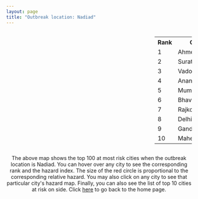 ```yaml
---
layout: page
title: "Outbreak location: Nadiad"
---
```

<div style="width: 100%; overflow: auto;">
<div style="width: 75%; float: left;">
<div id="mapid">
<script src="https://buda-magenta.github.io/hazard_map/load_map.js"></script>

<script>
var marker_outbreak = L.marker([22.689507, 72.871520],{"autoPan": true}).addTo(map); marker_outbreak.bindTooltip("Nadiad").openTooltip();

var circle_1 = L.circle([23.021624, 72.579707], {"pane": "markerPane", "color": "red", "fill": true, "fillOpacity": 0.2, "fillRule": "evenodd", "lineCap": "round", "lineJoin": "round", "opacity": 1.0, "radius": 157452, "stroke": true, "weight": 3}).addTo(map);
circle_1.bindTooltip("Ahmedabad<br>rank: 1<br>hazard index: 0.157452")
circle_1.bindPopup('<a href="https://buda-magenta.github.io/hazard_map/Ahmedabad">Ahmedabad</a>')

var circle_2 = L.circle([21.170200, 72.831100], {"pane": "markerPane", "color": "red", "fill": true, "fillOpacity": 0.2, "fillRule": "evenodd", "lineCap": "round", "lineJoin": "round", "opacity": 1.0, "radius": 65468, "stroke": true, "weight": 3}).addTo(map);
circle_2.bindTooltip("Surat<br>rank: 2<br>hazard index: 0.065469")
circle_2.bindPopup('<a href="https://buda-magenta.github.io/hazard_map/Surat">Surat</a>')

var circle_3 = L.circle([22.297314, 73.194257], {"pane": "markerPane", "color": "red", "fill": true, "fillOpacity": 0.2, "fillRule": "evenodd", "lineCap": "round", "lineJoin": "round", "opacity": 1.0, "radius": 40103, "stroke": true, "weight": 3}).addTo(map);
circle_3.bindTooltip("Vadodara<br>rank: 3<br>hazard index: 0.040103")
circle_3.bindPopup('<a href="https://buda-magenta.github.io/hazard_map/Vadodara">Vadodara</a>')

var circle_4 = L.circle([22.558499, 72.962563], {"pane": "markerPane", "color": "red", "fill": true, "fillOpacity": 0.2, "fillRule": "evenodd", "lineCap": "round", "lineJoin": "round", "opacity": 1.0, "radius": 30654, "stroke": true, "weight": 3}).addTo(map);
circle_4.bindTooltip("Anand<br>rank: 4<br>hazard index: 0.030654")
circle_4.bindPopup('<a href="https://buda-magenta.github.io/hazard_map/Anand">Anand</a>')

var circle_5 = L.circle([19.075990, 72.877393], {"pane": "markerPane", "color": "red", "fill": true, "fillOpacity": 0.2, "fillRule": "evenodd", "lineCap": "round", "lineJoin": "round", "opacity": 1.0, "radius": 11441, "stroke": true, "weight": 3}).addTo(map);
circle_5.bindTooltip("Mumbai<br>rank: 5<br>hazard index: 0.011442")
circle_5.bindPopup('<a href="https://buda-magenta.github.io/hazard_map/Mumbai">Mumbai</a>')

var circle_6 = L.circle([21.771884, 72.141645], {"pane": "markerPane", "color": "red", "fill": true, "fillOpacity": 0.2, "fillRule": "evenodd", "lineCap": "round", "lineJoin": "round", "opacity": 1.0, "radius": 7526, "stroke": true, "weight": 3}).addTo(map);
circle_6.bindTooltip("Bhavnagar<br>rank: 6<br>hazard index: 0.007527")
circle_6.bindPopup('<a href="https://buda-magenta.github.io/hazard_map/Bhavnagar">Bhavnagar</a>')

var circle_7 = L.circle([22.305199, 70.802833], {"pane": "markerPane", "color": "red", "fill": true, "fillOpacity": 0.2, "fillRule": "evenodd", "lineCap": "round", "lineJoin": "round", "opacity": 1.0, "radius": 6040, "stroke": true, "weight": 3}).addTo(map);
circle_7.bindTooltip("Rajkot<br>rank: 7<br>hazard index: 0.006041")
circle_7.bindPopup('<a href="https://buda-magenta.github.io/hazard_map/Rajkot">Rajkot</a>')

var circle_8 = L.circle([28.651718, 77.221939], {"pane": "markerPane", "color": "red", "fill": true, "fillOpacity": 0.2, "fillRule": "evenodd", "lineCap": "round", "lineJoin": "round", "opacity": 1.0, "radius": 4179, "stroke": true, "weight": 3}).addTo(map);
circle_8.bindTooltip("Delhi<br>rank: 8<br>hazard index: 0.004180")
circle_8.bindPopup('<a href="https://buda-magenta.github.io/hazard_map/Delhi">Delhi</a>')

var circle_9 = L.circle([23.223288, 72.649227], {"pane": "markerPane", "color": "red", "fill": true, "fillOpacity": 0.2, "fillRule": "evenodd", "lineCap": "round", "lineJoin": "round", "opacity": 1.0, "radius": 3947, "stroke": true, "weight": 3}).addTo(map);
circle_9.bindTooltip("Gandhinagar<br>rank: 9<br>hazard index: 0.003948")
circle_9.bindPopup('<a href="https://buda-magenta.github.io/hazard_map/Gandhinagar">Gandhinagar</a>')

var circle_10 = L.circle([23.666667, 72.500000], {"pane": "markerPane", "color": "red", "fill": true, "fillOpacity": 0.2, "fillRule": "evenodd", "lineCap": "round", "lineJoin": "round", "opacity": 1.0, "radius": 3899, "stroke": true, "weight": 3}).addTo(map);
circle_10.bindTooltip("Mahesana<br>rank: 10<br>hazard index: 0.003900")
circle_10.bindPopup('<a href="https://buda-magenta.github.io/hazard_map/Mahesana">Mahesana</a>')

var circle_11 = L.circle([24.170979, 72.436638], {"pane": "markerPane", "color": "red", "fill": true, "fillOpacity": 0.2, "fillRule": "evenodd", "lineCap": "round", "lineJoin": "round", "opacity": 1.0, "radius": 3207, "stroke": true, "weight": 3}).addTo(map);
circle_11.bindTooltip("Palanpur<br>rank: 11<br>hazard index: 0.003207")
circle_11.bindPopup('<a href="https://buda-magenta.github.io/hazard_map/Palanpur">Palanpur</a>')

var circle_12 = L.circle([22.720362, 75.868200], {"pane": "markerPane", "color": "red", "fill": true, "fillOpacity": 0.2, "fillRule": "evenodd", "lineCap": "round", "lineJoin": "round", "opacity": 1.0, "radius": 3089, "stroke": true, "weight": 3}).addTo(map);
circle_12.bindTooltip("Indore<br>rank: 12<br>hazard index: 0.003090")
circle_12.bindPopup('<a href="https://buda-magenta.github.io/hazard_map/Indore">Indore</a>')

var circle_13 = L.circle([22.750000, 71.666667], {"pane": "markerPane", "color": "red", "fill": true, "fillOpacity": 0.2, "fillRule": "evenodd", "lineCap": "round", "lineJoin": "round", "opacity": 1.0, "radius": 2955, "stroke": true, "weight": 3}).addTo(map);
circle_13.bindTooltip("Surendranagar<br>rank: 13<br>hazard index: 0.002955")
circle_13.bindPopup('<a href="https://buda-magenta.github.io/hazard_map/Surendranagar">Surendranagar</a>')

var circle_14 = L.circle([24.268349, 72.204387], {"pane": "markerPane", "color": "red", "fill": true, "fillOpacity": 0.2, "fillRule": "evenodd", "lineCap": "round", "lineJoin": "round", "opacity": 1.0, "radius": 2778, "stroke": true, "weight": 3}).addTo(map);
circle_14.bindTooltip("Deesa<br>rank: 14<br>hazard index: 0.002779")
circle_14.bindPopup('<a href="https://buda-magenta.github.io/hazard_map/Deesa">Deesa</a>')

var circle_15 = L.circle([23.774057, 71.683735], {"pane": "markerPane", "color": "red", "fill": true, "fillOpacity": 0.2, "fillRule": "evenodd", "lineCap": "round", "lineJoin": "round", "opacity": 1.0, "radius": 2690, "stroke": true, "weight": 3}).addTo(map);
circle_15.bindTooltip("Patan<br>rank: 15<br>hazard index: 0.002690")
circle_15.bindPopup('<a href="https://buda-magenta.github.io/hazard_map/Patan">Patan</a>')

var circle_16 = L.circle([21.750000, 73.000000], {"pane": "markerPane", "color": "red", "fill": true, "fillOpacity": 0.2, "fillRule": "evenodd", "lineCap": "round", "lineJoin": "round", "opacity": 1.0, "radius": 2600, "stroke": true, "weight": 3}).addTo(map);
circle_16.bindTooltip("Bharuch<br>rank: 16<br>hazard index: 0.002601")
circle_16.bindPopup('<a href="https://buda-magenta.github.io/hazard_map/Bharuch">Bharuch</a>')

var circle_17 = L.circle([22.778500, 73.624516], {"pane": "markerPane", "color": "red", "fill": true, "fillOpacity": 0.2, "fillRule": "evenodd", "lineCap": "round", "lineJoin": "round", "opacity": 1.0, "radius": 2451, "stroke": true, "weight": 3}).addTo(map);
circle_17.bindTooltip("Godhra<br>rank: 17<br>hazard index: 0.002452")
circle_17.bindPopup('<a href="https://buda-magenta.github.io/hazard_map/Godhra">Godhra</a>')

var circle_18 = L.circle([20.952407, 72.932383], {"pane": "markerPane", "color": "red", "fill": true, "fillOpacity": 0.2, "fillRule": "evenodd", "lineCap": "round", "lineJoin": "round", "opacity": 1.0, "radius": 2287, "stroke": true, "weight": 3}).addTo(map);
circle_18.bindTooltip("Navsari<br>rank: 18<br>hazard index: 0.002287")
circle_18.bindPopup('<a href="https://buda-magenta.github.io/hazard_map/Navsari">Navsari</a>')

var circle_19 = L.circle([26.296772, 73.035143], {"pane": "markerPane", "color": "red", "fill": true, "fillOpacity": 0.2, "fillRule": "evenodd", "lineCap": "round", "lineJoin": "round", "opacity": 1.0, "radius": 1956, "stroke": true, "weight": 3}).addTo(map);
circle_19.bindTooltip("Jodhpur<br>rank: 19<br>hazard index: 0.001957")
circle_19.bindPopup('<a href="https://buda-magenta.github.io/hazard_map/Jodhpur">Jodhpur</a>')

var circle_20 = L.circle([22.610318, 73.461706], {"pane": "markerPane", "color": "red", "fill": true, "fillOpacity": 0.2, "fillRule": "evenodd", "lineCap": "round", "lineJoin": "round", "opacity": 1.0, "radius": 1706, "stroke": true, "weight": 3}).addTo(map);
circle_20.bindTooltip("Kalol<br>rank: 20<br>hazard index: 0.001706")
circle_20.bindPopup('<a href="https://buda-magenta.github.io/hazard_map/Kalol">Kalol</a>')

var circle_21 = L.circle([26.915458, 75.818982], {"pane": "markerPane", "color": "red", "fill": true, "fillOpacity": 0.2, "fillRule": "evenodd", "lineCap": "round", "lineJoin": "round", "opacity": 1.0, "radius": 1607, "stroke": true, "weight": 3}).addTo(map);
circle_21.bindTooltip("Jaipur<br>rank: 21<br>hazard index: 0.001607")
circle_21.bindPopup('<a href="https://buda-magenta.github.io/hazard_map/Jaipur">Jaipur</a>')

var circle_22 = L.circle([23.071874, 70.131715], {"pane": "markerPane", "color": "red", "fill": true, "fillOpacity": 0.2, "fillRule": "evenodd", "lineCap": "round", "lineJoin": "round", "opacity": 1.0, "radius": 1525, "stroke": true, "weight": 3}).addTo(map);
circle_22.bindTooltip("Gandhidham<br>rank: 22<br>hazard index: 0.001526")
circle_22.bindPopup('<a href="https://buda-magenta.github.io/hazard_map/Gandhidham">Gandhidham</a>')

var circle_23 = L.circle([23.258486, 77.401989], {"pane": "markerPane", "color": "red", "fill": true, "fillOpacity": 0.2, "fillRule": "evenodd", "lineCap": "round", "lineJoin": "round", "opacity": 1.0, "radius": 1490, "stroke": true, "weight": 3}).addTo(map);
circle_23.bindTooltip("Bhopal<br>rank: 23<br>hazard index: 0.001490")
circle_23.bindPopup('<a href="https://buda-magenta.github.io/hazard_map/Bhopal">Bhopal</a>')

var circle_24 = L.circle([23.493079, 74.348402], {"pane": "markerPane", "color": "red", "fill": true, "fillOpacity": 0.2, "fillRule": "evenodd", "lineCap": "round", "lineJoin": "round", "opacity": 1.0, "radius": 1472, "stroke": true, "weight": 3}).addTo(map);
circle_24.bindTooltip("Banswara<br>rank: 24<br>hazard index: 0.001473")
circle_24.bindPopup('<a href="https://buda-magenta.github.io/hazard_map/Banswara">Banswara</a>')

var circle_25 = L.circle([22.168600, 71.668500], {"pane": "markerPane", "color": "red", "fill": true, "fillOpacity": 0.2, "fillRule": "evenodd", "lineCap": "round", "lineJoin": "round", "opacity": 1.0, "radius": 1314, "stroke": true, "weight": 3}).addTo(map);
circle_25.bindTooltip("Botad<br>rank: 25<br>hazard index: 0.001314")
circle_25.bindPopup('<a href="https://buda-magenta.github.io/hazard_map/Botad">Botad</a>')

var circle_26 = L.circle([23.174597, 75.785142], {"pane": "markerPane", "color": "red", "fill": true, "fillOpacity": 0.2, "fillRule": "evenodd", "lineCap": "round", "lineJoin": "round", "opacity": 1.0, "radius": 1306, "stroke": true, "weight": 3}).addTo(map);
circle_26.bindTooltip("Ujjain<br>rank: 26<br>hazard index: 0.001306")
circle_26.bindPopup('<a href="https://buda-magenta.github.io/hazard_map/Ujjain">Ujjain</a>')

var circle_27 = L.circle([12.979120, 77.591300], {"pane": "markerPane", "color": "red", "fill": true, "fillOpacity": 0.2, "fillRule": "evenodd", "lineCap": "round", "lineJoin": "round", "opacity": 1.0, "radius": 1282, "stroke": true, "weight": 3}).addTo(map);
circle_27.bindTooltip("Bangalore<br>rank: 27<br>hazard index: 0.001282")
circle_27.bindPopup('<a href="https://buda-magenta.github.io/hazard_map/Bangalore">Bangalore</a>')

var circle_28 = L.circle([23.480592, 74.917790], {"pane": "markerPane", "color": "red", "fill": true, "fillOpacity": 0.2, "fillRule": "evenodd", "lineCap": "round", "lineJoin": "round", "opacity": 1.0, "radius": 1271, "stroke": true, "weight": 3}).addTo(map);
circle_28.bindTooltip("Ratlam<br>rank: 28<br>hazard index: 0.001272")
circle_28.bindPopup('<a href="https://buda-magenta.github.io/hazard_map/Ratlam">Ratlam</a>')

var circle_29 = L.circle([20.432402, 73.141172], {"pane": "markerPane", "color": "red", "fill": true, "fillOpacity": 0.2, "fillRule": "evenodd", "lineCap": "round", "lineJoin": "round", "opacity": 1.0, "radius": 1003, "stroke": true, "weight": 3}).addTo(map);
circle_29.bindTooltip("Valsad<br>rank: 29<br>hazard index: 0.001003")
circle_29.bindPopup('<a href="https://buda-magenta.github.io/hazard_map/Valsad">Valsad</a>')

var circle_30 = L.circle([23.160894, 79.949770], {"pane": "markerPane", "color": "red", "fill": true, "fillOpacity": 0.2, "fillRule": "evenodd", "lineCap": "round", "lineJoin": "round", "opacity": 1.0, "radius": 913, "stroke": true, "weight": 3}).addTo(map);
circle_30.bindTooltip("Jabalpur<br>rank: 30<br>hazard index: 0.000914")
circle_30.bindPopup('<a href="https://buda-magenta.github.io/hazard_map/Jabalpur">Jabalpur</a>')

var circle_31 = L.circle([20.843512, 75.525927], {"pane": "markerPane", "color": "red", "fill": true, "fillOpacity": 0.2, "fillRule": "evenodd", "lineCap": "round", "lineJoin": "round", "opacity": 1.0, "radius": 900, "stroke": true, "weight": 3}).addTo(map);
circle_31.bindTooltip("Jalgaon<br>rank: 31<br>hazard index: 0.000900")
circle_31.bindPopup('<a href="https://buda-magenta.github.io/hazard_map/Jalgaon">Jalgaon</a>')

var circle_32 = L.circle([22.473242, 70.055210], {"pane": "markerPane", "color": "red", "fill": true, "fillOpacity": 0.2, "fillRule": "evenodd", "lineCap": "round", "lineJoin": "round", "opacity": 1.0, "radius": 897, "stroke": true, "weight": 3}).addTo(map);
circle_32.bindTooltip("Jamnagar<br>rank: 32<br>hazard index: 0.000898")
circle_32.bindPopup('<a href="https://buda-magenta.github.io/hazard_map/Jamnagar">Jamnagar</a>')

var circle_33 = L.circle([19.439885, 72.880383], {"pane": "markerPane", "color": "red", "fill": true, "fillOpacity": 0.2, "fillRule": "evenodd", "lineCap": "round", "lineJoin": "round", "opacity": 1.0, "radius": 874, "stroke": true, "weight": 3}).addTo(map);
circle_33.bindTooltip("Vasai<br>rank: 33<br>hazard index: 0.000874")
circle_33.bindPopup('<a href="https://buda-magenta.github.io/hazard_map/Vasai">Vasai</a>')

var circle_34 = L.circle([26.469100, 74.639000], {"pane": "markerPane", "color": "red", "fill": true, "fillOpacity": 0.2, "fillRule": "evenodd", "lineCap": "round", "lineJoin": "round", "opacity": 1.0, "radius": 791, "stroke": true, "weight": 3}).addTo(map);
circle_34.bindTooltip("Ajmer<br>rank: 34<br>hazard index: 0.000791")
circle_34.bindPopup('<a href="https://buda-magenta.github.io/hazard_map/Ajmer">Ajmer</a>')

var circle_35 = L.circle([18.521428, 73.854454], {"pane": "markerPane", "color": "red", "fill": true, "fillOpacity": 0.2, "fillRule": "evenodd", "lineCap": "round", "lineJoin": "round", "opacity": 1.0, "radius": 789, "stroke": true, "weight": 3}).addTo(map);
circle_35.bindTooltip("Pune<br>rank: 35<br>hazard index: 0.000790")
circle_35.bindPopup('<a href="https://buda-magenta.github.io/hazard_map/Pune">Pune</a>')

var circle_36 = L.circle([17.388786, 78.461065], {"pane": "markerPane", "color": "red", "fill": true, "fillOpacity": 0.2, "fillRule": "evenodd", "lineCap": "round", "lineJoin": "round", "opacity": 1.0, "radius": 735, "stroke": true, "weight": 3}).addTo(map);
circle_36.bindTooltip("Hyderabad<br>rank: 36<br>hazard index: 0.000735")
circle_36.bindPopup('<a href="https://buda-magenta.github.io/hazard_map/Hyderabad">Hyderabad</a>')

var circle_37 = L.circle([22.541418, 88.357691], {"pane": "markerPane", "color": "red", "fill": true, "fillOpacity": 0.2, "fillRule": "evenodd", "lineCap": "round", "lineJoin": "round", "opacity": 1.0, "radius": 722, "stroke": true, "weight": 3}).addTo(map);
circle_37.bindTooltip("Kolkata<br>rank: 37<br>hazard index: 0.000723")
circle_37.bindPopup('<a href="https://buda-magenta.github.io/hazard_map/Kolkata">Kolkata</a>')

var circle_38 = L.circle([13.083694, 80.270186], {"pane": "markerPane", "color": "red", "fill": true, "fillOpacity": 0.2, "fillRule": "evenodd", "lineCap": "round", "lineJoin": "round", "opacity": 1.0, "radius": 715, "stroke": true, "weight": 3}).addTo(map);
circle_38.bindTooltip("Chennai<br>rank: 38<br>hazard index: 0.000716")
circle_38.bindPopup('<a href="https://buda-magenta.github.io/hazard_map/Chennai">Chennai</a>')

var circle_39 = L.circle([19.194329, 72.970178], {"pane": "markerPane", "color": "red", "fill": true, "fillOpacity": 0.2, "fillRule": "evenodd", "lineCap": "round", "lineJoin": "round", "opacity": 1.0, "radius": 639, "stroke": true, "weight": 3}).addTo(map);
circle_39.bindTooltip("Thane<br>rank: 39<br>hazard index: 0.000640")
circle_39.bindPopup('<a href="https://buda-magenta.github.io/hazard_map/Thane">Thane</a>')

var circle_40 = L.circle([23.247245, 69.668339], {"pane": "markerPane", "color": "red", "fill": true, "fillOpacity": 0.2, "fillRule": "evenodd", "lineCap": "round", "lineJoin": "round", "opacity": 1.0, "radius": 529, "stroke": true, "weight": 3}).addTo(map);
circle_40.bindTooltip("Bhuj<br>rank: 40<br>hazard index: 0.000530")
circle_40.bindPopup('<a href="https://buda-magenta.github.io/hazard_map/Bhuj">Bhuj</a>')

var circle_41 = L.circle([25.531031, 78.652689], {"pane": "markerPane", "color": "red", "fill": true, "fillOpacity": 0.2, "fillRule": "evenodd", "lineCap": "round", "lineJoin": "round", "opacity": 1.0, "radius": 465, "stroke": true, "weight": 3}).addTo(map);
circle_41.bindTooltip("Jhansi<br>rank: 41<br>hazard index: 0.000466")
circle_41.bindPopup('<a href="https://buda-magenta.github.io/hazard_map/Jhansi">Jhansi</a>')

var circle_42 = L.circle([21.149813, 79.082056], {"pane": "markerPane", "color": "red", "fill": true, "fillOpacity": 0.2, "fillRule": "evenodd", "lineCap": "round", "lineJoin": "round", "opacity": 1.0, "radius": 457, "stroke": true, "weight": 3}).addTo(map);
circle_42.bindTooltip("Nagpur<br>rank: 42<br>hazard index: 0.000457")
circle_42.bindPopup('<a href="https://buda-magenta.github.io/hazard_map/Nagpur">Nagpur</a>')

var circle_43 = L.circle([23.000000, 76.166667], {"pane": "markerPane", "color": "red", "fill": true, "fillOpacity": 0.2, "fillRule": "evenodd", "lineCap": "round", "lineJoin": "round", "opacity": 1.0, "radius": 456, "stroke": true, "weight": 3}).addTo(map);
circle_43.bindTooltip("Dewas<br>rank: 43<br>hazard index: 0.000456")
circle_43.bindPopup('<a href="https://buda-magenta.github.io/hazard_map/Dewas">Dewas</a>')

var circle_44 = L.circle([20.011247, 73.790236], {"pane": "markerPane", "color": "red", "fill": true, "fillOpacity": 0.2, "fillRule": "evenodd", "lineCap": "round", "lineJoin": "round", "opacity": 1.0, "radius": 454, "stroke": true, "weight": 3}).addTo(map);
circle_44.bindTooltip("Nashik<br>rank: 44<br>hazard index: 0.000455")
circle_44.bindPopup('<a href="https://buda-magenta.github.io/hazard_map/Nashik">Nashik</a>')

var circle_45 = L.circle([21.365999, 74.284004], {"pane": "markerPane", "color": "red", "fill": true, "fillOpacity": 0.2, "fillRule": "evenodd", "lineCap": "round", "lineJoin": "round", "opacity": 1.0, "radius": 398, "stroke": true, "weight": 3}).addTo(map);
circle_45.bindTooltip("Nandurbar<br>rank: 45<br>hazard index: 0.000399")
circle_45.bindPopup('<a href="https://buda-magenta.github.io/hazard_map/Nandurbar">Nandurbar</a>')

var circle_46 = L.circle([15.398403, 73.812918], {"pane": "markerPane", "color": "red", "fill": true, "fillOpacity": 0.2, "fillRule": "evenodd", "lineCap": "round", "lineJoin": "round", "opacity": 1.0, "radius": 391, "stroke": true, "weight": 3}).addTo(map);
circle_46.bindTooltip("Vasco Da Gama<br>rank: 46<br>hazard index: 0.000392")
circle_46.bindPopup('<a href="https://buda-magenta.github.io/hazard_map/Vasco_Da_Gama">Vasco Da Gama</a>')

var circle_47 = L.circle([26.460914, 80.321759], {"pane": "markerPane", "color": "red", "fill": true, "fillOpacity": 0.2, "fillRule": "evenodd", "lineCap": "round", "lineJoin": "round", "opacity": 1.0, "radius": 383, "stroke": true, "weight": 3}).addTo(map);
circle_47.bindTooltip("Kanpur<br>rank: 47<br>hazard index: 0.000383")
circle_47.bindPopup('<a href="https://buda-magenta.github.io/hazard_map/Kanpur">Kanpur</a>')

var circle_48 = L.circle([20.993276, 75.839983], {"pane": "markerPane", "color": "red", "fill": true, "fillOpacity": 0.2, "fillRule": "evenodd", "lineCap": "round", "lineJoin": "round", "opacity": 1.0, "radius": 370, "stroke": true, "weight": 3}).addTo(map);
circle_48.bindTooltip("Bhusawal<br>rank: 48<br>hazard index: 0.000370")
circle_48.bindPopup('<a href="https://buda-magenta.github.io/hazard_map/Bhusawal">Bhusawal</a>')

var circle_49 = L.circle([28.015929, 73.317137], {"pane": "markerPane", "color": "red", "fill": true, "fillOpacity": 0.2, "fillRule": "evenodd", "lineCap": "round", "lineJoin": "round", "opacity": 1.0, "radius": 351, "stroke": true, "weight": 3}).addTo(map);
circle_49.bindTooltip("Bikaner<br>rank: 49<br>hazard index: 0.000352")
circle_49.bindPopup('<a href="https://buda-magenta.github.io/hazard_map/Bikaner">Bikaner</a>')

var circle_50 = L.circle([26.838100, 80.934600], {"pane": "markerPane", "color": "red", "fill": true, "fillOpacity": 0.2, "fillRule": "evenodd", "lineCap": "round", "lineJoin": "round", "opacity": 1.0, "radius": 326, "stroke": true, "weight": 3}).addTo(map);
circle_50.bindTooltip("Lucknow<br>rank: 50<br>hazard index: 0.000326")
circle_50.bindPopup('<a href="https://buda-magenta.github.io/hazard_map/Lucknow">Lucknow</a>')

var circle_51 = L.circle([21.517410, 70.464275], {"pane": "markerPane", "color": "red", "fill": true, "fillOpacity": 0.2, "fillRule": "evenodd", "lineCap": "round", "lineJoin": "round", "opacity": 1.0, "radius": 319, "stroke": true, "weight": 3}).addTo(map);
circle_51.bindTooltip("Junagadh<br>rank: 51<br>hazard index: 0.000320")
circle_51.bindPopup('<a href="https://buda-magenta.github.io/hazard_map/Junagadh">Junagadh</a>')

var circle_52 = L.circle([24.265131, 75.387182], {"pane": "markerPane", "color": "red", "fill": true, "fillOpacity": 0.2, "fillRule": "evenodd", "lineCap": "round", "lineJoin": "round", "opacity": 1.0, "radius": 306, "stroke": true, "weight": 3}).addTo(map);
circle_52.bindTooltip("Mandsaur<br>rank: 52<br>hazard index: 0.000306")
circle_52.bindPopup('<a href="https://buda-magenta.github.io/hazard_map/Mandsaur">Mandsaur</a>')

var circle_53 = L.circle([25.604091, 73.415609], {"pane": "markerPane", "color": "red", "fill": true, "fillOpacity": 0.2, "fillRule": "evenodd", "lineCap": "round", "lineJoin": "round", "opacity": 1.0, "radius": 304, "stroke": true, "weight": 3}).addTo(map);
circle_53.bindTooltip("Pali<br>rank: 53<br>hazard index: 0.000305")
circle_53.bindPopup('<a href="https://buda-magenta.github.io/hazard_map/Pali">Pali</a>')

var circle_54 = L.circle([24.462465, 74.850114], {"pane": "markerPane", "color": "red", "fill": true, "fillOpacity": 0.2, "fillRule": "evenodd", "lineCap": "round", "lineJoin": "round", "opacity": 1.0, "radius": 277, "stroke": true, "weight": 3}).addTo(map);
circle_54.bindTooltip("Nimach<br>rank: 54<br>hazard index: 0.000277")
circle_54.bindPopup('<a href="https://buda-magenta.github.io/hazard_map/Nimach">Nimach</a>')

var circle_55 = L.circle([24.500000, 74.500000], {"pane": "markerPane", "color": "red", "fill": true, "fillOpacity": 0.2, "fillRule": "evenodd", "lineCap": "round", "lineJoin": "round", "opacity": 1.0, "radius": 252, "stroke": true, "weight": 3}).addTo(map);
circle_55.bindTooltip("Chittaurgarh<br>rank: 55<br>hazard index: 0.000252")
circle_55.bindPopup('<a href="https://buda-magenta.github.io/hazard_map/Chittaurgarh">Chittaurgarh</a>')

var circle_56 = L.circle([23.587548, 75.675679], {"pane": "markerPane", "color": "red", "fill": true, "fillOpacity": 0.2, "fillRule": "evenodd", "lineCap": "round", "lineJoin": "round", "opacity": 1.0, "radius": 237, "stroke": true, "weight": 3}).addTo(map);
circle_56.bindTooltip("Nagda<br>rank: 56<br>hazard index: 0.000237")
circle_56.bindPopup('<a href="https://buda-magenta.github.io/hazard_map/Nagda">Nagda</a>')

var circle_57 = L.circle([26.099214, 74.312704], {"pane": "markerPane", "color": "red", "fill": true, "fillOpacity": 0.2, "fillRule": "evenodd", "lineCap": "round", "lineJoin": "round", "opacity": 1.0, "radius": 202, "stroke": true, "weight": 3}).addTo(map);
circle_57.bindTooltip("Beawar<br>rank: 57<br>hazard index: 0.000203")
circle_57.bindPopup('<a href="https://buda-magenta.github.io/hazard_map/Beawar">Beawar</a>')

var circle_58 = L.circle([25.438130, 81.833800], {"pane": "markerPane", "color": "red", "fill": true, "fillOpacity": 0.2, "fillRule": "evenodd", "lineCap": "round", "lineJoin": "round", "opacity": 1.0, "radius": 192, "stroke": true, "weight": 3}).addTo(map);
circle_58.bindTooltip("Allahabad<br>rank: 58<br>hazard index: 0.000192")
circle_58.bindPopup('<a href="https://buda-magenta.github.io/hazard_map/Allahabad">Allahabad</a>')

var circle_59 = L.circle([9.931308, 76.267414], {"pane": "markerPane", "color": "red", "fill": true, "fillOpacity": 0.2, "fillRule": "evenodd", "lineCap": "round", "lineJoin": "round", "opacity": 1.0, "radius": 183, "stroke": true, "weight": 3}).addTo(map);
circle_59.bindTooltip("Kochi<br>rank: 59<br>hazard index: 0.000183")
circle_59.bindPopup('<a href="https://buda-magenta.github.io/hazard_map/Kochi">Kochi</a>')

var circle_60 = L.circle([20.905700, 70.378100], {"pane": "markerPane", "color": "red", "fill": true, "fillOpacity": 0.2, "fillRule": "evenodd", "lineCap": "round", "lineJoin": "round", "opacity": 1.0, "radius": 167, "stroke": true, "weight": 3}).addTo(map);
circle_60.bindTooltip("Veraval<br>rank: 60<br>hazard index: 0.000167")
circle_60.bindPopup('<a href="https://buda-magenta.github.io/hazard_map/Veraval">Veraval</a>')

var circle_61 = L.circle([25.609324, 85.123525], {"pane": "markerPane", "color": "red", "fill": true, "fillOpacity": 0.2, "fillRule": "evenodd", "lineCap": "round", "lineJoin": "round", "opacity": 1.0, "radius": 165, "stroke": true, "weight": 3}).addTo(map);
circle_61.bindTooltip("Patna<br>rank: 61<br>hazard index: 0.000166")
circle_61.bindPopup('<a href="https://buda-magenta.github.io/hazard_map/Patna">Patna</a>')

var circle_62 = L.circle([25.335649, 83.007629], {"pane": "markerPane", "color": "red", "fill": true, "fillOpacity": 0.2, "fillRule": "evenodd", "lineCap": "round", "lineJoin": "round", "opacity": 1.0, "radius": 163, "stroke": true, "weight": 3}).addTo(map);
circle_62.bindTooltip("Varanasi<br>rank: 62<br>hazard index: 0.000163")
circle_62.bindPopup('<a href="https://buda-magenta.github.io/hazard_map/Varanasi">Varanasi</a>')

var circle_63 = L.circle([18.627929, 73.800983], {"pane": "markerPane", "color": "red", "fill": true, "fillOpacity": 0.2, "fillRule": "evenodd", "lineCap": "round", "lineJoin": "round", "opacity": 1.0, "radius": 160, "stroke": true, "weight": 3}).addTo(map);
circle_63.bindTooltip("Pimpri Chinchwad<br>rank: 63<br>hazard index: 0.000160")
circle_63.bindPopup('<a href="https://buda-magenta.github.io/hazard_map/Pimpri_Chinchwad">Pimpri Chinchwad</a>')

var circle_64 = L.circle([27.175255, 78.009816], {"pane": "markerPane", "color": "red", "fill": true, "fillOpacity": 0.2, "fillRule": "evenodd", "lineCap": "round", "lineJoin": "round", "opacity": 1.0, "radius": 147, "stroke": true, "weight": 3}).addTo(map);
circle_64.bindTooltip("Agra<br>rank: 64<br>hazard index: 0.000147")
circle_64.bindPopup('<a href="https://buda-magenta.github.io/hazard_map/Agra">Agra</a>')

var circle_65 = L.circle([21.237947, 81.633683], {"pane": "markerPane", "color": "red", "fill": true, "fillOpacity": 0.2, "fillRule": "evenodd", "lineCap": "round", "lineJoin": "round", "opacity": 1.0, "radius": 142, "stroke": true, "weight": 3}).addTo(map);
circle_65.bindTooltip("Raipur<br>rank: 65<br>hazard index: 0.000143")
circle_65.bindPopup('<a href="https://buda-magenta.github.io/hazard_map/Raipur">Raipur</a>')

var circle_66 = L.circle([31.292011, 75.568058], {"pane": "markerPane", "color": "red", "fill": true, "fillOpacity": 0.2, "fillRule": "evenodd", "lineCap": "round", "lineJoin": "round", "opacity": 1.0, "radius": 135, "stroke": true, "weight": 3}).addTo(map);
circle_66.bindTooltip("Jalandhar<br>rank: 66<br>hazard index: 0.000136")
circle_66.bindPopup('<a href="https://buda-magenta.github.io/hazard_map/Jalandhar">Jalandhar</a>')

var circle_67 = L.circle([21.972182, 70.795524], {"pane": "markerPane", "color": "red", "fill": true, "fillOpacity": 0.2, "fillRule": "evenodd", "lineCap": "round", "lineJoin": "round", "opacity": 1.0, "radius": 125, "stroke": true, "weight": 3}).addTo(map);
circle_67.bindTooltip("Gondal<br>rank: 67<br>hazard index: 0.000125")
circle_67.bindPopup('<a href="https://buda-magenta.github.io/hazard_map/Gondal">Gondal</a>')

var circle_68 = L.circle([20.761862, 77.192172], {"pane": "markerPane", "color": "red", "fill": true, "fillOpacity": 0.2, "fillRule": "evenodd", "lineCap": "round", "lineJoin": "round", "opacity": 1.0, "radius": 118, "stroke": true, "weight": 3}).addTo(map);
circle_68.bindTooltip("Akola<br>rank: 68<br>hazard index: 0.000118")
circle_68.bindPopup('<a href="https://buda-magenta.github.io/hazard_map/Akola">Akola</a>')

var circle_69 = L.circle([21.764059, 70.616660], {"pane": "markerPane", "color": "red", "fill": true, "fillOpacity": 0.2, "fillRule": "evenodd", "lineCap": "round", "lineJoin": "round", "opacity": 1.0, "radius": 115, "stroke": true, "weight": 3}).addTo(map);
circle_69.bindTooltip("Jetpur Navagadh<br>rank: 69<br>hazard index: 0.000115")
circle_69.bindPopup('<a href="https://buda-magenta.github.io/hazard_map/Jetpur_Navagadh">Jetpur Navagadh</a>')

var circle_70 = L.circle([28.428262, 77.002700], {"pane": "markerPane", "color": "red", "fill": true, "fillOpacity": 0.2, "fillRule": "evenodd", "lineCap": "round", "lineJoin": "round", "opacity": 1.0, "radius": 109, "stroke": true, "weight": 3}).addTo(map);
circle_70.bindTooltip("Gurgaon<br>rank: 70<br>hazard index: 0.000110")
circle_70.bindPopup('<a href="https://buda-magenta.github.io/hazard_map/Gurgaon">Gurgaon</a>')

var circle_71 = L.circle([25.196826, 76.000893], {"pane": "markerPane", "color": "red", "fill": true, "fillOpacity": 0.2, "fillRule": "evenodd", "lineCap": "round", "lineJoin": "round", "opacity": 1.0, "radius": 102, "stroke": true, "weight": 3}).addTo(map);
circle_71.bindTooltip("Kota<br>rank: 71<br>hazard index: 0.000103")
circle_71.bindPopup('<a href="https://buda-magenta.github.io/hazard_map/Kota">Kota</a>')

var circle_72 = L.circle([21.640900, 69.611000], {"pane": "markerPane", "color": "red", "fill": true, "fillOpacity": 0.2, "fillRule": "evenodd", "lineCap": "round", "lineJoin": "round", "opacity": 1.0, "radius": 98, "stroke": true, "weight": 3}).addTo(map);
circle_72.bindTooltip("Porbandar<br>rank: 72<br>hazard index: 0.000099")
circle_72.bindPopup('<a href="https://buda-magenta.github.io/hazard_map/Porbandar">Porbandar</a>')

var circle_73 = L.circle([23.115688, 77.066239], {"pane": "markerPane", "color": "red", "fill": true, "fillOpacity": 0.2, "fillRule": "evenodd", "lineCap": "round", "lineJoin": "round", "opacity": 1.0, "radius": 95, "stroke": true, "weight": 3}).addTo(map);
circle_73.bindTooltip("Sehore<br>rank: 73<br>hazard index: 0.000096")
circle_73.bindPopup('<a href="https://buda-magenta.github.io/hazard_map/Sehore">Sehore</a>')

var circle_74 = L.circle([32.718561, 74.858092], {"pane": "markerPane", "color": "red", "fill": true, "fillOpacity": 0.2, "fillRule": "evenodd", "lineCap": "round", "lineJoin": "round", "opacity": 1.0, "radius": 81, "stroke": true, "weight": 3}).addTo(map);
circle_74.bindTooltip("Jammu<br>rank: 74<br>hazard index: 0.000081")
circle_74.bindPopup('<a href="https://buda-magenta.github.io/hazard_map/Jammu">Jammu</a>')

var circle_75 = L.circle([22.600150, 77.926645], {"pane": "markerPane", "color": "red", "fill": true, "fillOpacity": 0.2, "fillRule": "evenodd", "lineCap": "round", "lineJoin": "round", "opacity": 1.0, "radius": 75, "stroke": true, "weight": 3}).addTo(map);
circle_75.bindTooltip("Hoshangabad<br>rank: 75<br>hazard index: 0.000075")
circle_75.bindPopup('<a href="https://buda-magenta.github.io/hazard_map/Hoshangabad">Hoshangabad</a>')

var circle_76 = L.circle([25.264902, 82.985787], {"pane": "markerPane", "color": "red", "fill": true, "fillOpacity": 0.2, "fillRule": "evenodd", "lineCap": "round", "lineJoin": "round", "opacity": 1.0, "radius": 74, "stroke": true, "weight": 3}).addTo(map);
circle_76.bindTooltip("Morvi<br>rank: 76<br>hazard index: 0.000074")
circle_76.bindPopup('<a href="https://buda-magenta.github.io/hazard_map/Morvi">Morvi</a>')

var circle_77 = L.circle([21.818774, 75.606458], {"pane": "markerPane", "color": "red", "fill": true, "fillOpacity": 0.2, "fillRule": "evenodd", "lineCap": "round", "lineJoin": "round", "opacity": 1.0, "radius": 73, "stroke": true, "weight": 3}).addTo(map);
circle_77.bindTooltip("Khargone<br>rank: 77<br>hazard index: 0.000073")
circle_77.bindPopup('<a href="https://buda-magenta.github.io/hazard_map/Khargone">Khargone</a>')

var circle_78 = L.circle([19.261944, 73.194760], {"pane": "markerPane", "color": "red", "fill": true, "fillOpacity": 0.2, "fillRule": "evenodd", "lineCap": "round", "lineJoin": "round", "opacity": 1.0, "radius": 72, "stroke": true, "weight": 3}).addTo(map);
circle_78.bindTooltip("Ulhas Nagar<br>rank: 78<br>hazard index: 0.000072")
circle_78.bindPopup('<a href="https://buda-magenta.github.io/hazard_map/Ulhas_Nagar">Ulhas Nagar</a>')

var circle_79 = L.circle([19.295200, 72.854400], {"pane": "markerPane", "color": "red", "fill": true, "fillOpacity": 0.2, "fillRule": "evenodd", "lineCap": "round", "lineJoin": "round", "opacity": 1.0, "radius": 69, "stroke": true, "weight": 3}).addTo(map);
circle_79.bindTooltip("Mira-Bhayandar<br>rank: 79<br>hazard index: 0.000069")
circle_79.bindPopup('<a href="https://buda-magenta.github.io/hazard_map/Mira-Bhayandar">Mira-Bhayandar</a>')

var circle_80 = L.circle([26.203725, 78.157363], {"pane": "markerPane", "color": "red", "fill": true, "fillOpacity": 0.2, "fillRule": "evenodd", "lineCap": "round", "lineJoin": "round", "opacity": 1.0, "radius": 68, "stroke": true, "weight": 3}).addTo(map);
circle_80.bindTooltip("Gwalior<br>rank: 80<br>hazard index: 0.000068")
circle_80.bindPopup('<a href="https://buda-magenta.github.io/hazard_map/Gwalior">Gwalior</a>')

var circle_81 = L.circle([23.809612, 78.759114], {"pane": "markerPane", "color": "red", "fill": true, "fillOpacity": 0.2, "fillRule": "evenodd", "lineCap": "round", "lineJoin": "round", "opacity": 1.0, "radius": 66, "stroke": true, "weight": 3}).addTo(map);
circle_81.bindTooltip("Sagar<br>rank: 81<br>hazard index: 0.000067")
circle_81.bindPopup('<a href="https://buda-magenta.github.io/hazard_map/Sagar">Sagar</a>')

var circle_82 = L.circle([24.578721, 73.686257], {"pane": "markerPane", "color": "red", "fill": true, "fillOpacity": 0.2, "fillRule": "evenodd", "lineCap": "round", "lineJoin": "round", "opacity": 1.0, "radius": 63, "stroke": true, "weight": 3}).addTo(map);
circle_82.bindTooltip("Udaipur<br>rank: 82<br>hazard index: 0.000064")
circle_82.bindPopup('<a href="https://buda-magenta.github.io/hazard_map/Udaipur">Udaipur</a>')

var circle_83 = L.circle([19.362531, 73.078475], {"pane": "markerPane", "color": "red", "fill": true, "fillOpacity": 0.2, "fillRule": "evenodd", "lineCap": "round", "lineJoin": "round", "opacity": 1.0, "radius": 62, "stroke": true, "weight": 3}).addTo(map);
circle_83.bindTooltip("Bhiwandi<br>rank: 83<br>hazard index: 0.000063")
circle_83.bindPopup('<a href="https://buda-magenta.github.io/hazard_map/Bhiwandi">Bhiwandi</a>')

var circle_84 = L.circle([30.909016, 75.851601], {"pane": "markerPane", "color": "red", "fill": true, "fillOpacity": 0.2, "fillRule": "evenodd", "lineCap": "round", "lineJoin": "round", "opacity": 1.0, "radius": 62, "stroke": true, "weight": 3}).addTo(map);
circle_84.bindTooltip("Ludhiana<br>rank: 84<br>hazard index: 0.000062")
circle_84.bindPopup('<a href="https://buda-magenta.github.io/hazard_map/Ludhiana">Ludhiana</a>')

var circle_85 = L.circle([30.733442, 76.779714], {"pane": "markerPane", "color": "red", "fill": true, "fillOpacity": 0.2, "fillRule": "evenodd", "lineCap": "round", "lineJoin": "round", "opacity": 1.0, "radius": 60, "stroke": true, "weight": 3}).addTo(map);
circle_85.bindTooltip("Chandigarh<br>rank: 85<br>hazard index: 0.000061")
circle_85.bindPopup('<a href="https://buda-magenta.github.io/hazard_map/Chandigarh">Chandigarh</a>')

var circle_86 = L.circle([12.305183, 76.655361], {"pane": "markerPane", "color": "red", "fill": true, "fillOpacity": 0.2, "fillRule": "evenodd", "lineCap": "round", "lineJoin": "round", "opacity": 1.0, "radius": 60, "stroke": true, "weight": 3}).addTo(map);
circle_86.bindTooltip("Mysore<br>rank: 86<br>hazard index: 0.000060")
circle_86.bindPopup('<a href="https://buda-magenta.github.io/hazard_map/Mysore">Mysore</a>')

var circle_87 = L.circle([21.154541, 77.644296], {"pane": "markerPane", "color": "red", "fill": true, "fillOpacity": 0.2, "fillRule": "evenodd", "lineCap": "round", "lineJoin": "round", "opacity": 1.0, "radius": 59, "stroke": true, "weight": 3}).addTo(map);
circle_87.bindTooltip("Amravati<br>rank: 87<br>hazard index: 0.000060")
circle_87.bindPopup('<a href="https://buda-magenta.github.io/hazard_map/Amravati">Amravati</a>')

var circle_88 = L.circle([17.636129, 74.298278], {"pane": "markerPane", "color": "red", "fill": true, "fillOpacity": 0.2, "fillRule": "evenodd", "lineCap": "round", "lineJoin": "round", "opacity": 1.0, "radius": 59, "stroke": true, "weight": 3}).addTo(map);
circle_88.bindTooltip("Satara<br>rank: 88<br>hazard index: 0.000060")
circle_88.bindPopup('<a href="https://buda-magenta.github.io/hazard_map/Satara">Satara</a>')

var circle_89 = L.circle([28.195647, 76.616518], {"pane": "markerPane", "color": "red", "fill": true, "fillOpacity": 0.2, "fillRule": "evenodd", "lineCap": "round", "lineJoin": "round", "opacity": 1.0, "radius": 57, "stroke": true, "weight": 3}).addTo(map);
circle_89.bindTooltip("Rewari<br>rank: 89<br>hazard index: 0.000058")
circle_89.bindPopup('<a href="https://buda-magenta.github.io/hazard_map/Rewari">Rewari</a>')

var circle_90 = L.circle([12.869810, 74.843008], {"pane": "markerPane", "color": "red", "fill": true, "fillOpacity": 0.2, "fillRule": "evenodd", "lineCap": "round", "lineJoin": "round", "opacity": 1.0, "radius": 54, "stroke": true, "weight": 3}).addTo(map);
circle_90.bindTooltip("Mangalore<br>rank: 90<br>hazard index: 0.000055")
circle_90.bindPopup('<a href="https://buda-magenta.github.io/hazard_map/Mangalore">Mangalore</a>')

var circle_91 = L.circle([23.833962, 80.392456], {"pane": "markerPane", "color": "red", "fill": true, "fillOpacity": 0.2, "fillRule": "evenodd", "lineCap": "round", "lineJoin": "round", "opacity": 1.0, "radius": 54, "stroke": true, "weight": 3}).addTo(map);
circle_91.bindTooltip("Murwara<br>rank: 91<br>hazard index: 0.000054")
circle_91.bindPopup('<a href="https://buda-magenta.github.io/hazard_map/Murwara">Murwara</a>')

var circle_92 = L.circle([28.402979, 77.310384], {"pane": "markerPane", "color": "red", "fill": true, "fillOpacity": 0.2, "fillRule": "evenodd", "lineCap": "round", "lineJoin": "round", "opacity": 1.0, "radius": 54, "stroke": true, "weight": 3}).addTo(map);
circle_92.bindTooltip("Faridabad<br>rank: 92<br>hazard index: 0.000054")
circle_92.bindPopup('<a href="https://buda-magenta.github.io/hazard_map/Faridabad">Faridabad</a>')

var circle_93 = L.circle([24.500000, 81.000000], {"pane": "markerPane", "color": "red", "fill": true, "fillOpacity": 0.2, "fillRule": "evenodd", "lineCap": "round", "lineJoin": "round", "opacity": 1.0, "radius": 53, "stroke": true, "weight": 3}).addTo(map);
circle_93.bindTooltip("Satna<br>rank: 93<br>hazard index: 0.000054")
circle_93.bindPopup('<a href="https://buda-magenta.github.io/hazard_map/Satna">Satna</a>')

var circle_94 = L.circle([27.060786, 74.176675], {"pane": "markerPane", "color": "red", "fill": true, "fillOpacity": 0.2, "fillRule": "evenodd", "lineCap": "round", "lineJoin": "round", "opacity": 1.0, "radius": 52, "stroke": true, "weight": 3}).addTo(map);
circle_94.bindTooltip("Nagaur<br>rank: 94<br>hazard index: 0.000053")
circle_94.bindPopup('<a href="https://buda-magenta.github.io/hazard_map/Nagaur">Nagaur</a>')

var circle_95 = L.circle([23.916667, 78.000000], {"pane": "markerPane", "color": "red", "fill": true, "fillOpacity": 0.2, "fillRule": "evenodd", "lineCap": "round", "lineJoin": "round", "opacity": 1.0, "radius": 52, "stroke": true, "weight": 3}).addTo(map);
circle_95.bindTooltip("Vidisha<br>rank: 95<br>hazard index: 0.000052")
circle_95.bindPopup('<a href="https://buda-magenta.github.io/hazard_map/Vidisha">Vidisha</a>')

var circle_96 = L.circle([16.508759, 80.618510], {"pane": "markerPane", "color": "red", "fill": true, "fillOpacity": 0.2, "fillRule": "evenodd", "lineCap": "round", "lineJoin": "round", "opacity": 1.0, "radius": 51, "stroke": true, "weight": 3}).addTo(map);
circle_96.bindTooltip("Vijayawada<br>rank: 96<br>hazard index: 0.000052")
circle_96.bindPopup('<a href="https://buda-magenta.github.io/hazard_map/Vijayawada">Vijayawada</a>')

var circle_97 = L.circle([28.206144, 74.691907], {"pane": "markerPane", "color": "red", "fill": true, "fillOpacity": 0.2, "fillRule": "evenodd", "lineCap": "round", "lineJoin": "round", "opacity": 1.0, "radius": 48, "stroke": true, "weight": 3}).addTo(map);
circle_97.bindTooltip("Churu<br>rank: 97<br>hazard index: 0.000048")
circle_97.bindPopup('<a href="https://buda-magenta.github.io/hazard_map/Churu">Churu</a>')

var circle_98 = L.circle([22.801519, 86.202958], {"pane": "markerPane", "color": "red", "fill": true, "fillOpacity": 0.2, "fillRule": "evenodd", "lineCap": "round", "lineJoin": "round", "opacity": 1.0, "radius": 45, "stroke": true, "weight": 3}).addTo(map);
circle_98.bindTooltip("Jamshedpur<br>rank: 98<br>hazard index: 0.000046")
circle_98.bindPopup('<a href="https://buda-magenta.github.io/hazard_map/Jamshedpur">Jamshedpur</a>')

var circle_99 = L.circle([17.849907, 75.276320], {"pane": "markerPane", "color": "red", "fill": true, "fillOpacity": 0.2, "fillRule": "evenodd", "lineCap": "round", "lineJoin": "round", "opacity": 1.0, "radius": 43, "stroke": true, "weight": 3}).addTo(map);
circle_99.bindTooltip("Solapur<br>rank: 99<br>hazard index: 0.000044")
circle_99.bindPopup('<a href="https://buda-magenta.github.io/hazard_map/Solapur">Solapur</a>')

var circle_100 = L.circle([28.901090, 76.580194], {"pane": "markerPane", "color": "red", "fill": true, "fillOpacity": 0.2, "fillRule": "evenodd", "lineCap": "round", "lineJoin": "round", "opacity": 1.0, "radius": 43, "stroke": true, "weight": 3}).addTo(map);
circle_100.bindTooltip("Rohtak<br>rank: 100<br>hazard index: 0.000043")
circle_100.bindPopup('<a href="https://buda-magenta.github.io/hazard_map/Rohtak">Rohtak</a>')
</script>
</div>
</div>


<div style="width: 20%; float: right;">
<table>
<tr>
<th>Rank</th>
<th>City</th>
</tr>

<tr>
<td>1</td>
<td>Ahmedabad</td>
</tr>

<tr>
<td>2</td>
<td>Surat</td>
</tr>

<tr>
<td>3</td>
<td>Vadodara</td>
</tr>

<tr>
<td>4</td>
<td>Anand</td>
</tr>

<tr>
<td>5</td>
<td>Mumbai</td>
</tr>

<tr>
<td>6</td>
<td>Bhavnagar</td>
</tr>

<tr>
<td>7</td>
<td>Rajkot</td>
</tr>

<tr>
<td>8</td>
<td>Delhi</td>
</tr>

<tr>
<td>9</td>
<td>Gandhinagar</td>
</tr>

<tr>
<td>10</td>
<td>Mahesana</td>
</tr>

</table>
</div>
</div>


<p align="center"> The above map shows the top 100 at most risk cities when the outbreak location is Nadiad. You can hover over any city to see the corresponding rank and the hazard index. The size of the red circle is proportional to the corresponding relative hazard. You may also click on any city to see that particular city's hazard map. Finally, you can also see the list of top 10 cities at risk on side.  Click <a href="https://buda-magenta.github.io/hazard_map/">here</a> to go back to the home page.
</p>